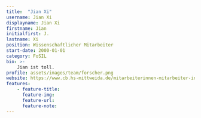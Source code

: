 ```yaml
---
title:  "Jian Xi"
username: Jian Xi
displayname: Jian Xi
firstname: Jian
initialfirst: J.
lastname: Xi
position: Wissenschaftlicher Mitarbeiter
start-date: 2000-01-01
category: FoSIL
bio: >- 
    Jian ist toll.   
profile: assets/images/team/forscher.png
website: https://www.cb.hs-mittweida.de/mitarbeiterinnen-mitarbeiter-in-ihren-fachgruppen/xi-jian/
features:
    - feature-title: 
      feature-img: 
      feature-url: 
      feature-note: 
---
```

